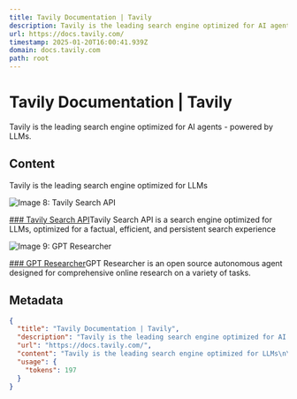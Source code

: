 ```yaml
---
title: Tavily Documentation | Tavily
description: Tavily is the leading search engine optimized for AI agents - powered by LLMs.
url: https://docs.tavily.com/
timestamp: 2025-01-20T16:00:41.939Z
domain: docs.tavily.com
path: root
---
```


# Tavily Documentation | Tavily


Tavily is the leading search engine optimized for AI agents - powered by LLMs.


## Content

Tavily is the leading search engine optimized for LLMs

![Image 8: Tavily Search API](blob:https://docs.tavily.com/9d4bea48a7e8903806ecd2ce9225283c)

[### Tavily Search API](https://docs.tavily.com/docs/python-sdk/tavily-search/getting-started)Tavily Search API is a search engine optimized for LLMs, optimized for a factual, efficient, and persistent search experience

![Image 9: GPT Researcher](https://docs.tavily.com/assets/images/gptresearcher-19ee3951ff2a70fa413615428befee2c.png)

[### GPT Researcher](https://docs.tavily.com/docs/gpt-researcher/getting-started)GPT Researcher is an open source autonomous agent designed for comprehensive online research on a variety of tasks.

## Metadata

```json
{
  "title": "Tavily Documentation | Tavily",
  "description": "Tavily is the leading search engine optimized for AI agents - powered by LLMs.",
  "url": "https://docs.tavily.com/",
  "content": "Tavily is the leading search engine optimized for LLMs\n\n![Image 8: Tavily Search API](blob:https://docs.tavily.com/9d4bea48a7e8903806ecd2ce9225283c)\n\n[### Tavily Search API](https://docs.tavily.com/docs/python-sdk/tavily-search/getting-started)Tavily Search API is a search engine optimized for LLMs, optimized for a factual, efficient, and persistent search experience\n\n![Image 9: GPT Researcher](https://docs.tavily.com/assets/images/gptresearcher-19ee3951ff2a70fa413615428befee2c.png)\n\n[### GPT Researcher](https://docs.tavily.com/docs/gpt-researcher/getting-started)GPT Researcher is an open source autonomous agent designed for comprehensive online research on a variety of tasks.",
  "usage": {
    "tokens": 197
  }
}
```
